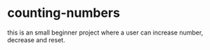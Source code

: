 # counting-numbers
this is an small beginner project where a user can increase number, decrease and reset.

